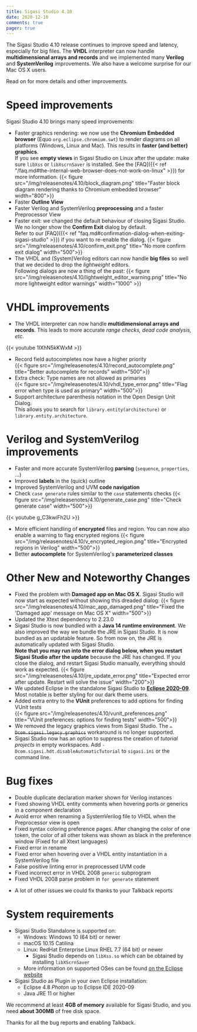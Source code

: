 ```yaml
---
title: Sigasi Studio 4.10
date: 2020-12-10
comments: true
pager: true
---
```

The Sigasi Studio 4.10 release continues to improve speed and latency, especially for big files.
The **VHDL** interpreter can now handle **multidimensional arrays and records** and we implemented many **Verilog** and **SystemVerilog** improvements. We also have a welcome surprise for our Mac OS X users.

Read on for more details and other improvements.

# Speed improvements

Sigasi Studio 4.10 brings many speed improvements:
* Faster graphics rendering: we now use the **Chromium Embedded browser** (Equo `org.eclipse.chromium.swt`) to render diagrams on all platforms (Windows, Linux and Mac). This results in **faster (and better) graphics**.  
If you see **empty views** in Sigasi Studio on Linux after the update: make sure `libXss` or `libXscrnSaver` is installed.
See the [FAQ]({{< ref "/faq.md#the-internal-web-browser-does-not-work-on-linux" >}}) for more information.
{{< figure src="/img/releasenotes/4.10/block_diagram.png" title="Faster block diagram rendering thanks to Chromium embedded browser" width="800">}}
* Faster **Outline View**
* Faster Verilog and SystemVerilog **preprocessing** and a faster Preprocessor View
* Faster exit: we changed the default behaviour of closing Sigasi Studio. We no longer show the **Confirm Exit** dialog by default.  
Refer to our [FAQ]({{< ref "faq.md#confirmation-dialog-when-exiting-sigasi-studio" >}}) if you want to re-enable the dialog.
{{< figure src="/img/releasenotes/4.10/confirm_exit.png" title="No more confirm exit dialog" width="500">}}
* The VHDL and (System)Verilog editors can now handle **big files** so well that we decided to drop the *lightweight* editors.  
Following dialogs are now a thing of the past:
{{< figure src="/img/releasenotes/4.10/lightweight_editor_warning.png" title="No more lightweight editor warnings" width="1000" >}}

# VHDL improvements

* The VHDL interpreter can now handle **multidimensional arrays and records**. This leads to more accurate *range checks, dead code analysis, etc*.

{{< youtube 1IXhN5kKWxM >}}

* Record field autocompletes now have a higher priority  
{{< figure src="/img/releasenotes/4.10/record_autocomplete.png" title="Better autocomplete for records" width="500">}}
* Extra check: Type names are not allowed as primaries  
{{< figure src="/img/releasenotes/4.10/vhdl_type_error.png" title="Flag error when type is used as primary" width="500">}}
* Support architecture parenthesis notation in the Open Design Unit Dialog.  
This allows you to search for `library.entity(architecture)` or `library.entity.architecture`.

# Verilog and SystemVerilog improvements

* Faster and more accurate SystemVerilog **parsing** (`sequence`, `properties`, ...)
* Improved **labels** in the (quick) outline
* Improved SystemVerilog and UVM **code navigation**
* Check `case generate` rules similar to the `case` statements checks
{{< figure src="/img/releasenotes/4.10/generate_case.png" title="Check generate case" width="500">}}

{{< youtube g_C3kwiFh2U >}}

* More efficient handling of **encrypted** files and region. You can now also enable a warning to flag encrypted regions
{{< figure src="/img/releasenotes/4.10/v_encrypted_region.png" title="Encrypted regions in Verilog" width="500">}}
* Better **autocomplete** for SystemVerilog's **parameterized classes**

# Other New and Noteworthy Changes

* Fixed the problem with **Damaged app on Mac OS X**. Sigasi Studio will now start as expected without showing this dreaded dialog:
{{< figure src="/img/releasenotes/4.10/mac_app_damaged.png" title="Fixed the 'Damaged app' message on Mac OS X" width="500">}}
* Updated the Xtext dependency to 2.23.0
* Sigasi Studio is now bundled with a **Java 14 runtime environment**. We also improved the way we bundle the JRE in Sigasi Studio. It is now bundled as an updatable feature. So from now on, the JRE is automatically updated with Sigasi Studio.  
**Note that you may run into the error dialog below, when you restart Sigasi Studio after the update** because the JRE has changed. If you close the dialog, and restart Sigasi Studio manually, everything should work as expected.
{{< figure src="/img/releasenotes/4.10/jre_update_error.png" title="Expected error after update. Restart will solve the issue" width="200">}}
* We updated Eclipse in the standalone Sigasi Studio to **[Eclipse 2020-09](https://www.eclipse.org/eclipseide/2020-09/noteworthy/)**. Most notable is better styling for our dark theme users.
* Added extra entry to the **VUnit** preferences to add options for finding VUnit tests  
{{< figure src="/img/releasenotes/4.10/vunit_preferences.png" title="VUnit preferences: options for finding tests" width="500">}}
* We removed the legacy graphics views from Sigasi Studio. The ~~`-Dcom.sigasi.legacy.graphics`~~ workaround is no longer supported.
* Sigasi Studio now has an option to suppress the creation of *tutorial projects* in empty workspaces. Add `-Dcom.sigasi.hdt.disableAutomaticTutorial` to `sigasi.ini` or the command line.

# Bug fixes

- Double duplicate declaration marker shown for Verilog instances
- Fixed showing VHDL entity comments when hovering ports or generics in a component declaration
- Avoid error when renaming a SystemVerilog file to VHDL when the Preprocessor view is open
- Fixed syntax coloring preference pages. After changing the color of one token, the color of all other tokens was shown as black in the preference window (Fixed for all Xtext languages)
- Fixed error in rename
- Fixed error when hovering over a VHDL entity instantiation in a SystemVerilog file
- False positive linting error in preprocessed UVM code
- Fixed incorrect error in VHDL 2008 `generic` subprogram
- Fixed VHDL 2008 parse problem in `for generate` statement

+ A lot of other issues we could fix thanks to your Talkback reports

# System requirements

* Sigasi Studio Standalone is supported on:
    * Windows: Windows 10 (64 bit) or newer
    * macOS 10.15 Catilina
    * Linux: RedHat Enterprise Linux RHEL 7.7 (64 bit) or newer
        * Sigasi Studio depends on `libXss.so` which can be obtained by installing `libXScrnSaver`
    * More information on supported OSes can be found [on the Eclipse website](https://www.eclipse.org/projects/project-plan.php?planurl=http://www.eclipse.org/eclipse/development/plans/eclipse_project_plan_4_10.xml#target_environments)
* Sigasi Studio as Plugin in your own Eclipse installation:
    * Eclipse 4.8 *Photon* up to Eclipse IDE 2020-09
    * Java JRE 11 or higher

We recommend at least **4GB of memory** available for Sigasi Studio,
and you need **about 300MB** of free disk space.

Thanks for all the bug reports and enabling Talkback.
